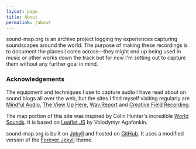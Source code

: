 ```yaml
---
layout: page
title: About
permalink: /about
---
```


sound-map.org is an archive project logging my experiences capturing soundscapes around the world. The purpose of making these recordings is to document the places I come across—they might end up being used in music or other works down the track but for now I'm setting out to capture them without any further goal in mind.

### Acknowledgements

The equipment and techniques I use to capture audio I have read about on sound blogs all over the web, but the sites I find myself visiting regularly are [Mindful Audio](https://mindful-audio.com), [The View Up Here](https://tombenedict.wordpress.com/), [Wav.Report](https://wavreport.com/) and [Creative Field Recording](https://www.creativefieldrecording.com/).

The map portion of this site was inspired by Colin Hunter's incredible [World Sounds](https://world-sounds.org). It is based on [Leaflet JS](https://leafletjs.com/) by Volodymyr Agafonkin.

sound-map.org is built on [Jekyll](https://jekyllrb.com/) and hosted on [GitHub](https://github.com). It uses a modified version of the [Forever Jekyll](https://github.com/forever-jekyll/forever-jekyll) theme.